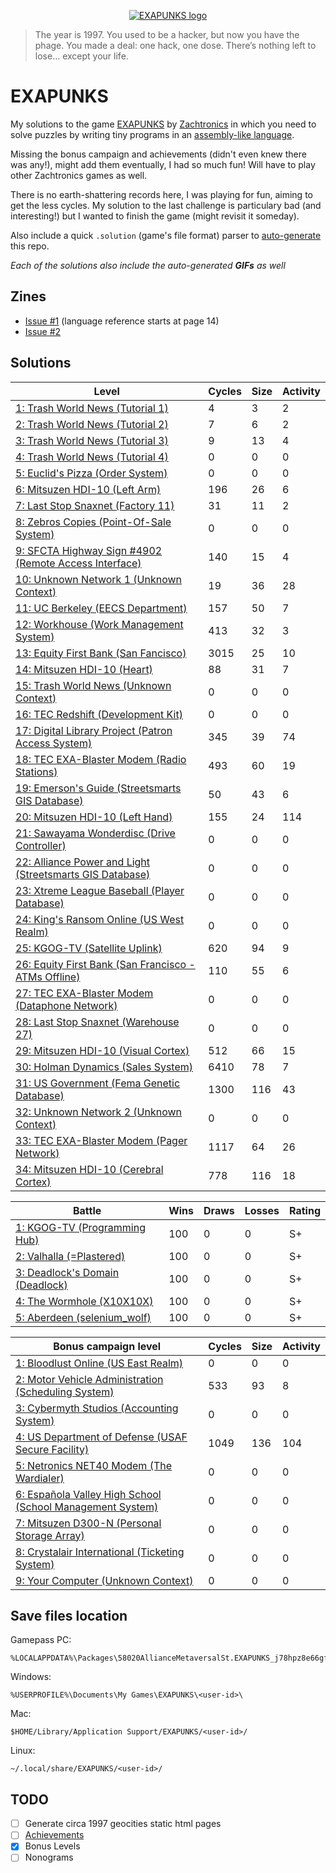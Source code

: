 <p align="center"><a href="https://store.steampowered.com/app/716490/EXAPUNKS/" target="_blank" rel="noopener noreferrer"><img src="assets/header.jpg" alt="EXAPUNKS logo"></a></p>

> The year is 1997. You used to be a hacker, but now you have the phage. You made a deal: one hack, one dose. There’s nothing left to lose… except your life.

# EXAPUNKS

My solutions to the game [EXAPUNKS](https://store.steampowered.com/app/716490/EXAPUNKS/) by [Zachtronics](https://www.zachtronics.com/) in which you need to solve puzzles by writing tiny programs in an [assembly-like language](https://steamcommunity.com/sharedfiles/filedetails/?id=1480557969).

Missing the bonus campaign and achievements (didn't even knew there was any!), might add them eventually, I had so much fun! Will have to play other Zachtronics games as well.

There is no earth-shattering records here, I was playing for fun, aiming to get the less cycles. My solution to the last challenge is particulary bad (and interesting!) but I wanted to finish the game (might revisit it someday).

Also include a quick `.solution` (game's file format) parser to [auto-generate](EXA-Parser) this repo.

*Each of the solutions also include the auto-generated **GIFs** as well*

## Zines

- [Issue #1](assets/digital_en_1.pdf) (language reference starts at page 14)
- [Issue #2](assets/digital_en_2.pdf)

## Solutions

<!-- EXA_START -->
| Level                                                                                                                                | Cycles | Size | Activity |
|--------------------------------------------------------------------------------------------------------------------------------------|--------|------|----------|
| [1: Trash World News (Tutorial 1)](solutions/01-trash-world-news-tutorial-1)                                                         | 4      | 3    | 2        |
| [2: Trash World News (Tutorial 2)](solutions/02-trash-world-news-tutorial-2)                                                         | 7      | 6    | 2        |
| [3: Trash World News (Tutorial 3)](solutions/03-trash-world-news-tutorial-3)                                                         | 9      | 13   | 4        |
| [4: Trash World News (Tutorial 4)](solutions/04-trash-world-news-tutorial-4)                                                         | 0      | 0    | 0        |
| [5: Euclid's Pizza (Order System)](solutions/05-euclids-pizza-order-system)                                                          | 0      | 0    | 0        |
| [6: Mitsuzen HDI-10 (Left Arm)](solutions/06-mitsuzen-hdi-10-left-arm)                                                               | 196    | 26   | 6        |
| [7: Last Stop Snaxnet (Factory 11)](solutions/07-last-stop-snaxnet-factory-11)                                                       | 31     | 11   | 2        |
| [8: Zebros Copies (Point-Of-Sale System)](solutions/08-zebros-copies-point-of-sale-system)                                           | 0      | 0    | 0        |
| [9: SFCTA Highway Sign #4902 (Remote Access Interface)](solutions/09-sfcta-highway-sign-4902-remote-access-interface)                | 140    | 15   | 4        |
| [10: Unknown Network 1 (Unknown Context)](solutions/10-unknown-network-1-unknown-context)                                            | 19     | 36   | 28       |
| [11: UC Berkeley (EECS Department)](solutions/11-uc-berkeley-eecs-department)                                                        | 157    | 50   | 7        |
| [12: Workhouse (Work Management System)](solutions/12-workhouse-work-management-system)                                              | 413    | 32   | 3        |
| [13: Equity First Bank (San Fancisco)](solutions/13-equity-first-bank-san-fancisco)                                                  | 3015   | 25   | 10       |
| [14: Mitsuzen HDI-10 (Heart)](solutions/14-mitsuzen-hdi-10-heart)                                                                    | 88     | 31   | 7        |
| [15: Trash World News (Unknown Context)](solutions/15-trash-world-news-unknown-context)                                              | 0      | 0    | 0        |
| [16: TEC Redshift (Development Kit)](solutions/16-tec-redshift-development-kit)                                                      | 0      | 0    | 0        |
| [17: Digital Library Project (Patron Access System)](solutions/17-digital-library-project-patron-access-system)                      | 345    | 39   | 74       |
| [18: TEC EXA-Blaster Modem (Radio Stations)](solutions/18-tec-exa-blaster-modem-radio-stations)                                      | 493    | 60   | 19       |
| [19: Emerson's Guide (Streetsmarts GIS Database)](solutions/19-emersons-guide-streetsmarts-gis-database)                             | 50     | 43   | 6        |
| [20: Mitsuzen HDI-10 (Left Hand)](solutions/20-mitsuzen-hdi-10-left-hand)                                                            | 155    | 24   | 114      |
| [21: Sawayama Wonderdisc (Drive Controller)](solutions/21-sawayama-wonderdisc-drive-controller)                                      | 0      | 0    | 0        |
| [22: Alliance Power and Light (Streetsmarts GIS Database)](solutions/22-alliance-power-and-light-streetsmarts-gis-database)          | 0      | 0    | 0        |
| [23: Xtreme League Baseball (Player Database)](solutions/23-xtreme-league-baseball-player-database)                                  | 0      | 0    | 0        |
| [24: King's Ransom Online (US West Realm)](solutions/24-kings-ransom-online-us-west-realm)                                           | 0      | 0    | 0        |
| [25: KGOG-TV (Satellite Uplink)](solutions/25-kgog-tv-satellite-uplink)                                                              | 620    | 94   | 9        |
| [26: Equity First Bank (San Francisco - ATMs Offline)](solutions/26-equity-first-bank-san-francisco-atms-offline)                    | 110    | 55   | 6        |
| [27: TEC EXA-Blaster Modem (Dataphone Network)](solutions/27-tec-exa-blaster-modem-dataphone-network)                                | 0      | 0    | 0        |
| [28: Last Stop Snaxnet (Warehouse 27)](solutions/28-last-stop-snaxnet-warehouse-27)                                                  | 0      | 0    | 0        |
| [29: Mitsuzen HDI-10 (Visual Cortex)](solutions/29-mitsuzen-hdi-10-visual-cortex)                                                    | 512    | 66   | 15       |
| [30: Holman Dynamics (Sales System)](solutions/30-holman-dynamics-sales-system)                                                      | 6410   | 78   | 7        |
| [31: US Government (Fema Genetic Database)](solutions/31-us-government-fema-genetic-database)                                        | 1300   | 116  | 43       |
| [32: Unknown Network 2 (Unknown Context)](solutions/32-unknown-network-2-unknown-context)                                            | 0      | 0    | 0        |
| [33: TEC EXA-Blaster Modem (Pager Network)](solutions/33-tec-exa-blaster-modem-pager-network)                                        | 1117   | 64   | 26       |
| [34: Mitsuzen HDI-10 (Cerebral Cortex)](solutions/34-mitsuzen-hdi-10-cerebral-cortex)                                                | 778    | 116  | 18       |

| Battle                                                                                                                              | Wins | Draws | Losses | Rating |
|-------------------------------------------------------------------------------------------------------------------------------------|------|-------|--------|--------|
| [1: KGOG-TV (Programming Hub)](battles/01-kgog-tv-programming-hub)                                                                  | 100  | 0     | 0      | S+     |
| [2: Valhalla (=Plastered)](battles/02-valhalla-plastered)                                                                           | 100  | 0     | 0      | S+     |
| [3: Deadlock's Domain (Deadlock)](battles/03-deadlocks-domain-deadlock)                                                             | 100  | 0     | 0      | S+     |
| [4: The Wormhole (X10X10X)](battles/04-the-wormhole-x10x10x)                                                                        | 100  | 0     | 0      | S+     |
| [5: Aberdeen (selenium_wolf)](battles/05-aberdeen-seleniumwolf)                                                                     | 100  | 0     | 0      | S+     |

| Bonus campaign level                                                                                                                                | Cycles | Size | Activity |
|--------------------------------------------------------------------------------------------------------------------------------------|--------|------|----------|
| [1: Bloodlust Online (US East Realm)](bonus/01-bloodlust-online-us-east-realm)                                                   | 0      | 0    | 0        |
| [2: Motor Vehicle Administration (Scheduling System)](bonus/02-motor-vehicle-administration-scheduling-system)                   | 533    | 93   | 8        |
| [3: Cybermyth Studios (Accounting System)](bonus/03-cybermyth-studios-accounting-system)                                         | 0      | 0    | 0        |
| [4: US Department of Defense (USAF Secure Facility)](bonus/04-us-department-of-defense-usaf-secure-facility)                     | 1049   | 136  | 104      |
| [5: Netronics NET40 Modem (The Wardialer)](bonus/05-netronics-net40-modem-the-wardialer)                                         | 0      | 0    | 0        |
| [6: Española Valley High School (School Management System)](bonus/06-espaola-valley-high-school-school-management-system)       | 0      | 0    | 0        |
| [7: Mitsuzen D300-N (Personal Storage Array)](bonus/07-mitsuzen-d300-n-personal-storage-array)                                   | 0      | 0    | 0        |
| [8: Crystalair International (Ticketing System)](bonus/08-crystalair-international-ticketing-system)                             | 0      | 0    | 0        |
| [9: Your Computer (Unknown Context)](bonus/09-your-computer-unknown-context)                                                     | 0      | 0    | 0        |
<!-- EXA_END -->

## Save files location

Gamepass PC:
```
%LOCALAPPDATA%\Packages\58020AllianceMetaversalSt.EXAPUNKS_j78hpz8e66gfw\SystemAppData\xgs\0009000000DE7310_00000000000000000000000065287F60\all
```

Windows:
```
%USERPROFILE%\Documents\My Games\EXAPUNKS\<user-id>\
```

Mac:
```
$HOME/Library/Application Support/EXAPUNKS/<user-id>/
```

Linux:
```
~/.local/share/EXAPUNKS/<user-id>/
```

## TODO
- [ ] Generate circa 1997 geocities static html pages
- [ ] [Achievements](https://steamcommunity.com/stats/716490/achievements)
- [x] Bonus Levels
- [ ] Nonograms
